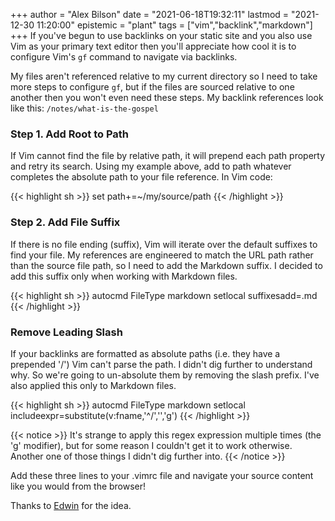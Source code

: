 +++
author = "Alex Bilson"
date = "2021-06-18T19:32:11"
lastmod = "2021-12-30 11:20:00"
epistemic = "plant"
tags = ["vim","backlink","markdown"]
+++
If you've begun to use backlinks on your static site and you also use Vim as your primary text editor then you'll appreciate how cool it is to configure Vim's `gf` command to navigate via backlinks.

My files aren't referenced relative to my current directory so I need to take more steps to configure `gf`, but if the files are sourced relative to one another then you won't even need these steps. My backlink references look like this: `/notes/what-is-the-gospel`

### Step 1. Add Root to Path

If Vim cannot find the file by relative path, it will prepend each path property and retry its search. Using my example above, add to path whatever completes the absolute path to your file reference. In Vim code:

{{< highlight sh >}}
set path+=~/my/source/path
{{< /highlight >}}

### Step 2. Add File Suffix

If there is no file ending (suffix), Vim will iterate over the default suffixes to find your file. My references are engineered to match the URL path rather than the source file path, so I need to add the Markdown suffix. I decided to add this suffix only when working with Markdown files.

{{< highlight sh >}}
autocmd FileType markdown setlocal suffixesadd=.md
{{< /highlight >}}

### Remove Leading Slash

If your backlinks are formatted as absolute paths (i.e. they have a prepended '/') Vim can't parse the path. I didn't dig further to understand why. So we're going to un-absolute them by removing the slash prefix. I've also applied this only to Markdown files.

{{< highlight sh >}}
autocmd FileType markdown setlocal includeexpr=substitute(v:fname,'^\/','','g')
{{< /highlight >}}

{{< notice >}}
It's strange to apply this regex expression multiple times (the 'g' modifier), but for some reason I couldn't get it to work otherwise. Another one of those things I didn't dig further into.
{{< /notice >}}

Add these three lines to your .vimrc file and navigate your source content like you would from the browser!

Thanks to [Edwin](https://www.edwinwenink.xyz/posts/42-vim_notetaking/) for the idea.

